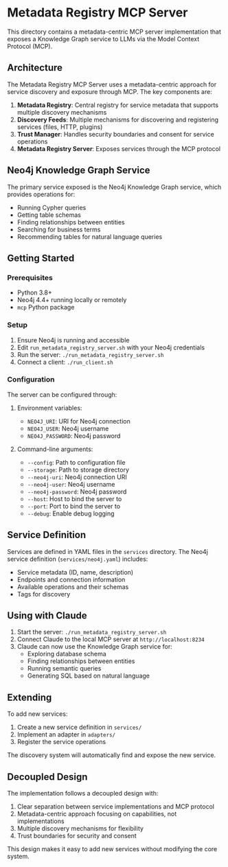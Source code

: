 # Metadata Registry MCP Server

This directory contains a metadata-centric MCP server implementation that exposes a Knowledge Graph service to LLMs via the Model Context Protocol (MCP).

## Architecture

The Metadata Registry MCP Server uses a metadata-centric approach for service discovery and exposure through MCP. The key components are:

1. **Metadata Registry**: Central registry for service metadata that supports multiple discovery mechanisms
2. **Discovery Feeds**: Multiple mechanisms for discovering and registering services (files, HTTP, plugins)
3. **Trust Manager**: Handles security boundaries and consent for service operations
4. **Metadata Registry Server**: Exposes services through the MCP protocol

## Neo4j Knowledge Graph Service

The primary service exposed is the Neo4j Knowledge Graph service, which provides operations for:

- Running Cypher queries
- Getting table schemas
- Finding relationships between entities
- Searching for business terms
- Recommending tables for natural language queries

## Getting Started

### Prerequisites

- Python 3.8+
- Neo4j 4.4+ running locally or remotely
- `mcp` Python package

### Setup

1. Ensure Neo4j is running and accessible
2. Edit `run_metadata_registry_server.sh` with your Neo4j credentials
3. Run the server: `./run_metadata_registry_server.sh`
4. Connect a client: `./run_client.sh`

### Configuration

The server can be configured through:

1. Environment variables:
   - `NEO4J_URI`: URI for Neo4j connection
   - `NEO4J_USER`: Neo4j username
   - `NEO4J_PASSWORD`: Neo4j password

2. Command-line arguments:
   - `--config`: Path to configuration file
   - `--storage`: Path to storage directory
   - `--neo4j-uri`: Neo4j connection URI
   - `--neo4j-user`: Neo4j username
   - `--neo4j-password`: Neo4j password
   - `--host`: Host to bind the server to
   - `--port`: Port to bind the server to
   - `--debug`: Enable debug logging

## Service Definition

Services are defined in YAML files in the `services` directory. The Neo4j service definition (`services/neo4j.yaml`) includes:

- Service metadata (ID, name, description)
- Endpoints and connection information
- Available operations and their schemas
- Tags for discovery

## Using with Claude

1. Start the server: `./run_metadata_registry_server.sh`
2. Connect Claude to the local MCP server at `http://localhost:8234`
3. Claude can now use the Knowledge Graph service for:
   - Exploring database schema
   - Finding relationships between entities
   - Running semantic queries
   - Generating SQL based on natural language

## Extending

To add new services:

1. Create a new service definition in `services/`
2. Implement an adapter in `adapters/`
3. Register the service operations

The discovery system will automatically find and expose the new service.

## Decoupled Design

The implementation follows a decoupled design with:

1. Clear separation between service implementations and MCP protocol
2. Metadata-centric approach focusing on capabilities, not implementations
3. Multiple discovery mechanisms for flexibility
4. Trust boundaries for security and consent

This design makes it easy to add new services without modifying the core system.